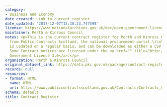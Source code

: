 ```yaml
---
category:
- Business and Economy
date_created: Link to current register
date_updated: '2017-12-07T15:18:23.747598'
license: https://www.nationalarchives.gov.uk/doc/open-government-licence/version/3/
maintainer: Perth & Kinross Council
notes: <p>This is the current contract register for Perth and Kinross Council, pulled
  from Public Contracts Scotland, the national procurement portal.\r\n\r\nThe register
  is updated on a regular basis, and can be downloaded as either a CSV or Excel file.
  Some Contract notices are licensed under the <a href="" title="http://www.nationalarchives.gov.uk/doc/open-government-licence/">Open
  Government Licence 3.0</a>.</p>
organization: Perth & Kinross Council
original_dataset_link: https://data.pkc.gov.uk/package/contract-register
records: null
resources:
- format: HTML
  name: HTML
  url: https://www.publiccontractsscotland.gov.uk/Contracts/Contracts_Search.aspx?AuthID=AA00372
schema: default
title: Contract Register
---
```

